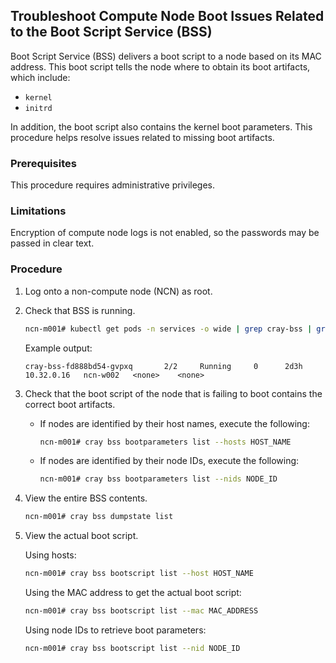 
## Troubleshoot Compute Node Boot Issues Related to the Boot Script Service \(BSS\)

Boot Script Service \(BSS\) delivers a boot script to a node based on its MAC address. This boot script tells the node where to obtain its boot artifacts, which include:

- `kernel`
- `initrd`

In addition, the boot script also contains the kernel boot parameters. This procedure helps resolve issues related to missing boot artifacts.

### Prerequisites

This procedure requires administrative privileges.

### Limitations

Encryption of compute node logs is not enabled, so the passwords may be passed in clear text.

### Procedure

1.  Log onto a non-compute node \(NCN\) as root.

2.  Check that BSS is running.

    ```bash
    ncn-m001# kubectl get pods -n services -o wide | grep cray-bss | grep -v -etcd-
    ```

    Example output:

    ```
    cray-bss-fd888bd54-gvpxq       2/2     Running     0      2d3h    10.32.0.16   ncn-w002   <none>    <none>
    ```

3.  Check that the boot script of the node that is failing to boot contains the correct boot artifacts.

    -   If nodes are identified by their host names, execute the following:

        ```bash
        ncn-m001# cray bss bootparameters list --hosts HOST_NAME
        ```

    -   If nodes are identified by their node IDs, execute the following:

        ```bash
        ncn-m001# cray bss bootparameters list --nids NODE_ID
        ```

4.  View the entire BSS contents.

    ```bash
    ncn-m001# cray bss dumpstate list
    ```

5.  View the actual boot script.

    Using hosts:

    ```bash
    ncn-m001# cray bss bootscript list --host HOST_NAME
    ```

    Using the MAC address to get the actual boot script:

    ```bash
    ncn-m001# cray bss bootscript list --mac MAC_ADDRESS
    ```

    Using node IDs to retrieve boot parameters:

    ```bash
    ncn-m001# cray bss bootscript list --nid NODE_ID
    ```





